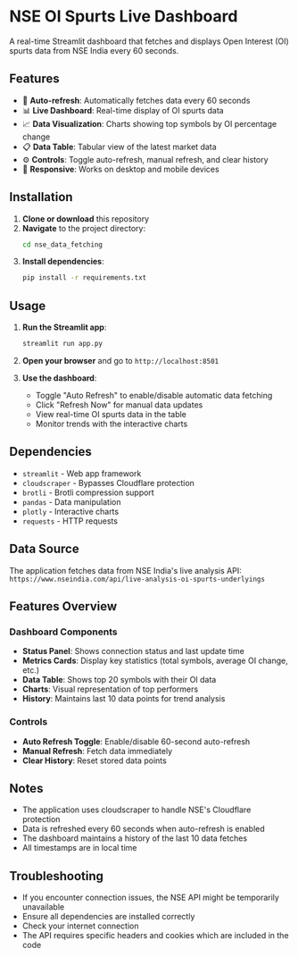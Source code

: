 # NSE OI Spurts Live Dashboard

A real-time Streamlit dashboard that fetches and displays Open Interest (OI) spurts data from NSE India every 60 seconds.

## Features

- 🔄 **Auto-refresh**: Automatically fetches data every 60 seconds
- 📊 **Live Dashboard**: Real-time display of OI spurts data
- 📈 **Data Visualization**: Charts showing top symbols by OI percentage change
- 📋 **Data Table**: Tabular view of the latest market data
- ⚙️ **Controls**: Toggle auto-refresh, manual refresh, and clear history
- 📱 **Responsive**: Works on desktop and mobile devices

## Installation

1. **Clone or download** this repository
2. **Navigate** to the project directory:
   ```bash
   cd nse_data_fetching
   ```
3. **Install dependencies**:
   ```bash
   pip install -r requirements.txt
   ```

## Usage

1. **Run the Streamlit app**:
   ```bash
   streamlit run app.py
   ```

2. **Open your browser** and go to `http://localhost:8501`

3. **Use the dashboard**:
   - Toggle "Auto Refresh" to enable/disable automatic data fetching
   - Click "Refresh Now" for manual data updates
   - View real-time OI spurts data in the table
   - Monitor trends with the interactive charts

## Dependencies

- `streamlit` - Web app framework
- `cloudscraper` - Bypasses Cloudflare protection
- `brotli` - Brotli compression support
- `pandas` - Data manipulation
- `plotly` - Interactive charts
- `requests` - HTTP requests

## Data Source

The application fetches data from NSE India's live analysis API:
`https://www.nseindia.com/api/live-analysis-oi-spurts-underlyings`

## Features Overview

### Dashboard Components
- **Status Panel**: Shows connection status and last update time
- **Metrics Cards**: Display key statistics (total symbols, average OI change, etc.)
- **Data Table**: Shows top 20 symbols with their OI data
- **Charts**: Visual representation of top performers
- **History**: Maintains last 10 data points for trend analysis

### Controls
- **Auto Refresh Toggle**: Enable/disable 60-second auto-refresh
- **Manual Refresh**: Fetch data immediately
- **Clear History**: Reset stored data points

## Notes

- The application uses cloudscraper to handle NSE's Cloudflare protection
- Data is refreshed every 60 seconds when auto-refresh is enabled
- The dashboard maintains a history of the last 10 data fetches
- All timestamps are in local time

## Troubleshooting

- If you encounter connection issues, the NSE API might be temporarily unavailable
- Ensure all dependencies are installed correctly
- Check your internet connection
- The API requires specific headers and cookies which are included in the code